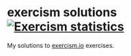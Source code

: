 # exercism solutions [![Exercism statistics](https://img.shields.io/badge/dynamic/json?label=solutions&query=total&url=https%3A%2F%2Fexercism-stats-scraper.netlify.app%2Fapi%2Fsolutions&logo=exercism&logoColor=white&color=009caa)](https://exercism.io/profiles/casca)
My solutions to [exercism.io](https://exercism.io/) exercises.
